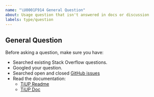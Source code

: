 ```yaml
---
name: "\U0001F914 General Question"
about: Usage question that isn't answered in docs or discussion
labels: type/question
---
```


## General Question

Before asking a question, make sure you have:

- Searched existing Stack Overflow questions.
- Googled your question.
- Searched open and closed [GitHub issues](https://github.com/pingcap/tiup/issues?utf8=%E2%9C%93&q=is%3Aissue)
- Read the documentation:
  - [TiUP Readme](https://github.com/pingcap/tiup)
  - [TiUP Doc](https://github.com/pingcap/docs)

